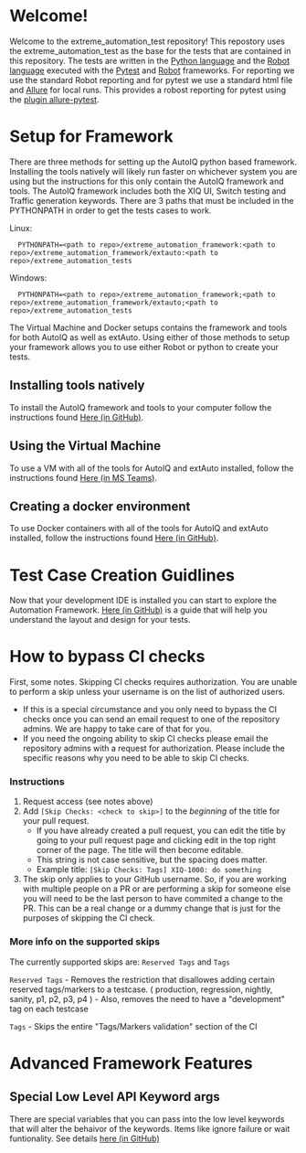 # Welcome!
Welcome to the extreme_automation_test repository! This repostory uses the extreme_automation_test as the base for the tests that are contained in this repository. The tests are written in the [Python language](https://python.org/) and the [Robot language](https://robotframework.org/) executed with the [Pytest](https://docs.pytest.org/en/stable/) and [Robot](https://robotframework.org/) frameworks. For reporting we use the standard Robot reporting and for pytest we use a standard html file and [Allure](http://allure.qatools.ru/) for local runs. This provides a robost reporting for pytest using the [plugin allure-pytest](https://pypi.org/project/allure-pytest/).

# Setup for Framework
There are three methods for setting up the AutoIQ python based framework.  Installing the tools natively will likely run faster on whichever system you are using but the instructions for this only contain the AutoIQ framework and tools. The AutoIQ framework includes both the XIQ UI, Switch testing and Traffic generation keywords. There are 3 paths that must be included in the PYTHONPATH in order to get the tests cases to work.

Linux:

      PYTHONPATH=<path to repo>/extreme_automation_framework:<path to repo>/extreme_automation_framework/extauto:<path to repo>/extreme_automation_tests

Windows:

      PYTHONPATH=<path to repo>/extreme_automation_framework;<path to repo>/extreme_automation_framework/extauto;<path to repo>/extreme_automation_tests


The Virtual Machine and Docker setups contains the framework and tools for both AutoIQ as well as extAuto.  Using either of those methods to setup your framework allows you to use either Robot or python to create your tests.

## Installing tools natively

To install the AutoIQ framework and tools to your computer follow the instructions found [Here (in GitHub)](doc/native_install/README.md).

## Using the Virtual Machine

To use a VM with all of the tools for AutoIQ and extAuto installed, follow the instructions found [Here (in MS Teams)](https://teams.microsoft.com/l/file/DF343077-C0DF-42A0-AB23-371A7AEEBB84?tenantId=fc8c2bf6-914d-4c1f-b352-46a9adb87030&fileType=docx&objectUrl=https%3A%2F%2Fextremenetworks2com.sharepoint.com%2Fsites%2Fqa-extauto%2FShared%20Documents%2FGeneral%2FDevelopment%20Environment%20Instructions%2FGetting%20the%20environment%20up%20and%20running.docx&baseUrl=https%3A%2F%2Fextremenetworks2com.sharepoint.com%2Fsites%2Fqa-extauto&serviceName=teams&threadId=19:9811efc2ec4e4a24bfaef6a88ecf79d0@thread.tacv2&groupId=55d5e532-9afd-4892-8119-df6ce68abfc1).

## Creating a docker environment

To use Docker containers with all of the tools for AutoIQ and extAuto installed, follow the instructions found [Here (in GitHub)](https://github.com/extremenetworks/extreme_automation_framework/tree/main/vm_env/docker).

# Test Case Creation Guidlines

Now that your development IDE is installed you can start to explore the Automation Framework. [Here (in GitHub)](doc/Test_Suite_Creation_Guidlines.md) is a guide that will help you understand the layout and design for your tests.

# How to bypass CI checks

First, some notes.
Skipping CI checks requires authorization. You are unable to perform a skip unless your username is on the list of authorized users.
- If this is a special circumstance and you only need to bypass the CI checks once you can send an email request to one of the repository admins. We are happy to take care of that for you.
- If you need the ongoing ability to skip CI checks please email the repository admins with a request for authorization. Please include the specific reasons why you need to be able to skip CI checks.

### Instructions
1. Request access (see notes above)
2. Add `[Skip Checks: <check to skip>]` to the *beginning* of the title for your pull request.
    - If you have already created a pull request, you can edit the title by going to your pull request page and clicking edit in the top right corner of the page. The title will then become editable.
    - This string is not case sensitive, but the spacing does matter.
    - Example title: `[Skip Checks: Tags] XIQ-1000: do something`
3. The skip only applies to your GitHub username. So, if you are working with multiple people on a PR or are performing a skip for someone else you will need to be the last person to have commited a change to the PR. This can be a real change or a dummy change that is just for the purposes of skipping the CI check.

### More info on the supported skips
The currently supported skips are: `Reserved Tags` and `Tags`

`Reserved Tags`
    - Removes the restriction that disallowes adding certain reserved tags/markers to a testcase. ( production, regression, nightly, sanity, p1, p2, p3, p4 )
    - Also, removes the need to have a "development" tag on each testcase

`Tags`
    - Skips the entire "Tags/Markers validation" section of the CI

# Advanced Framework Features

## Special Low Level API Keyword args

There are special variables that you can pass into the low level keywords that will alter the behaivor of the keywords. Items like ignore failure or wait funtionality. See details [here (in GitHub)](doc/KeywordArguments.md)


